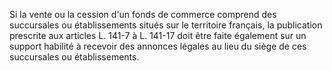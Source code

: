 Si la vente ou la cession d'un fonds de commerce comprend des succursales ou établissements situés sur le territoire français, la publication prescrite aux articles L. 141-7 à L. 141-17 doit être faite également sur un support habilité à recevoir des annonces légales au lieu du siège de ces succursales ou établissements.

